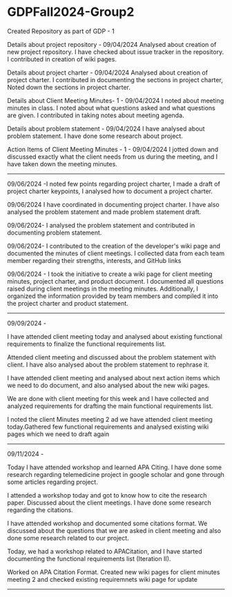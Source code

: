 # GDPFall2024-Group2
Created Repository as part of GDP - 1

Details about project repository - 09/04/2024
Analysed about creation of new project repository. I have checked about issue tracker in the repository. I contributed in creation of wiki pages.

Details about project charter - 09/04/2024
Analysed about creation of  project charter. I contributed in documenting the sections in project charter, Noted down the sections in project charter.

Details about Client Meeting Minutes- 1  - 09/04/2024
I noted about meeting minutes in class. I noted about what questions asked and what questions are given. I contributed in taking notes about meeting agenda.
 
Details about problem statement - 09/04/2024
I have analysed about problem statement. I have done some research about project.

Action Items of Client Meeting Minutes - 1  - 09/04/2024
I jotted down and discussed exactly what the client needs from us during the meeting, and I have taken down the meeting minutes.<hr>

09/06/2024 -I noted few points regarding project charter, I made a draft of project charter keypoints, I analysed how to document a project charter.

09/06/2024
I have coordinated in documenting project charter. I have also analysed the problem statement and made problem statement draft.

09/06/2024- I analysed the problem statement and contributed in documenting problem statement.

09/06/2024- I contributed to the creation of the developer's wiki page and documented the minutes of client meetings. I collected data from each team member regarding their strengths, interests, and GitHub links

09/06/2024 - I took the initiative to create a wiki page for client meeting minutes,  project charter, and product document. I documented all questions raised during client meetings in the meeting minutes. Additionally, I organized the information provided by team members and compiled it into the project charter and product statement.<hr>

09/09/2024 - <br>

I have attended client meeting today and analysed about existing functional requirements to finalize the functional requirements list.

Attended client meeting and discussed about the problem statement with client. I have also analysed about the problem statement to rephrase it.

I have attended client meeting and analysed about next action items which we need to do document, and also analysed about the new wiki pages.

We are done with client meeting for this week and I have collected and analyzed requirements for drafting the main functional requirements list.

I noted the client Minutes meeting 2 ad we have attended client meeting today.Gathered few functional requirements and analysed existing wiki pages which we need to draft again<hr>

09/11/2024 - <br>

Today I have attended workshop and learned APA Citing. I have done some research regarding telemedicine project in google scholar and gone through some articles regarding project.

I attended a workshop today and got to know how to cite the research paper. Discussed about the client meetings. I have done some research regarding the citations.

I have attended workshop and documented some citations format. We discussed about the questions that we are asked in client meeting and also done some research related to our project.

Today, we had a workshop related to APACitation, and I have started documenting the functional requirements list (Iteration II).

Worked on APA Citation Format. Created new wiki pages for client minutes meeting 2 and checked existing requiremnets wiki page for update<hr>


